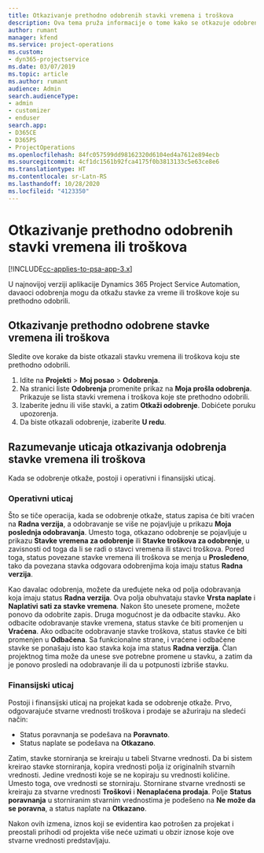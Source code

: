 ```yaml
---
title: Otkazivanje prethodno odobrenih stavki vremena i troškova
description: Ova tema pruža informacije o tome kako se otkazuje odobreno vreme projekta i transakcija troškova.
author: rumant
manager: kfend
ms.service: project-operations
ms.custom:
- dyn365-projectservice
ms.date: 03/07/2019
ms.topic: article
ms.author: rumant
audience: Admin
search.audienceType:
- admin
- customizer
- enduser
search.app:
- D365CE
- D365PS
- ProjectOperations
ms.openlocfilehash: 84fc057599dd98162320d6104ed4a7612e894ecb
ms.sourcegitcommit: 4cf1dc1561b92fca4175f0b3813133c5e63ce8e6
ms.translationtype: HT
ms.contentlocale: sr-Latn-RS
ms.lasthandoff: 10/28/2020
ms.locfileid: "4123350"
---
```

# <a name="cancel-previously-approved-time-or-expense-entries"></a>Otkazivanje prethodno odobrenih stavki vremena ili troškova

[!INCLUDE[cc-applies-to-psa-app-3.x](../includes/cc-applies-to-psa-app-3x.md)]

U najnovijoj verziji aplikacije Dynamics 365 Project Service Automation, davaoci odobrenja mogu da otkažu stavke za vreme ili troškove koje su prethodno odobrili.

## <a name="cancel-a-previously-approved-time-or-expense-entry"></a>Otkazivanje prethodno odobrene stavke vremena ili troškova

Sledite ove korake da biste otkazali stavku vremena ili troškova koju ste prethodno odobrili.

1. Idite na **Projekti** \> **Moj posao** \> **Odobrenja**.
2. Na stranici liste **Odobrenja** promenite prikaz na **Moja prošla odobrenja**. Prikazuje se lista stavki vremena i troškova koje ste prethodno odobrili.
3. Izaberite jednu ili više stavki, a zatim **Otkaži odobrenje**. Dobićete poruku upozorenja.
4. Da biste otkazali odobrenje, izaberite **U redu**.

## <a name="understand-the-impact-of-canceling-a-time-or-expense-entry-approval"></a>Razumevanje uticaja otkazivanja odobrenja stavke vremena ili troškova

Kada se odobrenje otkaže, postoji i operativni i finansijski uticaj.

### <a name="operational-impact"></a>Operativni uticaj

Što se tiče operacija, kada se odobrenje otkaže, status zapisa će biti vraćen na **Radna verzija**, a odobravanje se više ne pojavljuje u prikazu **Moja poslednja odobravanja**. Umesto toga, otkazano odobrenje se pojavljuje u prikazu **Stavke vremena za odobrenje** ili **Stavke troškova za odobrenje**, u zavisnosti od toga da li se radi o stavci vremena ili stavci troškova. Pored toga, status povezane stavke vremena ili troškova se menja u **Prosleđeno**, tako da povezana stavka odgovara odobrenjima koja imaju status **Radna verzija**.

Kao davalac odobrenja, možete da uređujete neka od polja odobravanja koja imaju status **Radna verzija**. Ova polja obuhvataju stavke **Vrsta naplate** i **Naplativi sati za stavke vremena**. Nakon što unesete promene, možete ponovo da odobrite zapis. Druga mogućnost je da odbacite stavku. Ako odbacite odobravanje stavke vremena, status stavke će biti promenjen u **Vraćena**. Ako odbacite odobravanje stavke troškova, status stavke će biti promenjen u **Odbačena**. Sa funkcionalne strane, i vraćene i odbačene stavke se ponašaju isto kao stavka koja ima status **Radna verzija**. Član projektnog tima može da unese sve potrebne promene u stavku, a zatim da je ponovo prosledi na odobravanje ili da u potpunosti izbriše stavku.

### <a name="financial-impact"></a>Finansijski uticaj

Postoji i finansijski uticaj na projekat kada se odobrenje otkaže. Prvo, odgovarajuće stvarne vrednosti troškova i prodaje se ažuriraju na sledeći način:

- Status poravnanja se podešava na **Poravnato**.
- Status naplate se podešava na **Otkazano**.

Zatim, stavke storniranja se kreiraju u tabeli Stvarne vrednosti. Da bi sistem kreirao stavke storniranja, kopira vrednosti polja iz originalnih stvarnih vrednosti. Jedine vrednosti koje se ne kopiraju su vrednosti količine. Umesto toga, ove vrednosti se storniraju. Stornirane stvarne vrednosti se kreiraju za stvarne vrednosti **Troškovi** i **Nenaplaćena prodaja**. Polje **Status poravnanja** u storniranim stvarnim vrednostima je podešeno na **Ne može da se poravna**, a status naplate na **Otkazano**.

Nakon ovih izmena, iznos koji se evidentira kao potrošen za projekat i preostali prihodi od projekta više neće uzimati u obzir iznose koje ove stvarne vrednosti predstavljaju.
